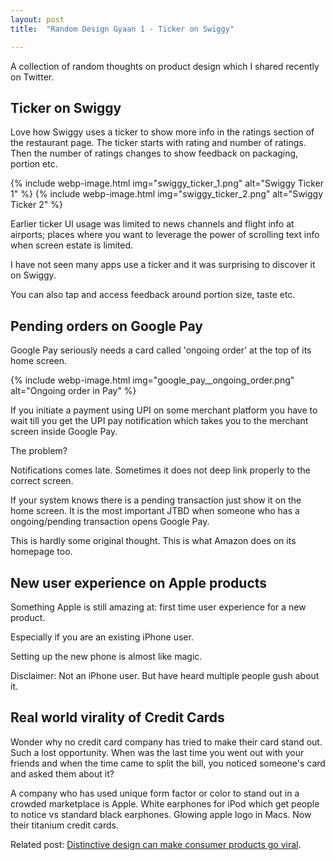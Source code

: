 ```yaml
---
layout: post
title:  "Random Design Gyaan 1 - Ticker on Swiggy"

---
```


A collection of random thoughts on product design which I shared recently on Twitter.

## Ticker on Swiggy

Love how Swiggy uses a ticker to show more info in the ratings section of the restaurant page. The ticker starts with rating and number of ratings. Then the number of ratings changes to show feedback on packaging, portion etc.

{% include webp-image.html img="swiggy_ticker_1.png" alt="Swiggy Ticker 1" %}
{% include webp-image.html img="swiggy_ticker_2.png" alt="Swiggy Ticker 2" %}

Earlier ticker UI usage was limited to news channels and flight info at airports; places where you want to leverage the power of scrolling text info when screen estate is limited.

I have not seen many apps use a ticker and it was surprising to discover it on Swiggy.

You can also tap and access feedback around portion size, taste etc.

## Pending orders on Google Pay

Google Pay seriously needs a card called 'ongoing order' at the top of its home screen.

{% include webp-image.html img="google_pay__ongoing_order.png" alt="Ongoing order in Pay" %}

If you initiate a payment using UPI on some merchant platform you have to wait till you get the UPI pay notification which takes you to the merchant screen inside Google Pay.

The problem?

Notifications comes late. Sometimes it does not deep link properly to the correct screen.

If your system knows there is a pending transaction just show it on the home screen. It is the most important JTBD when someone who has a ongoing/pending transaction opens Google Pay.

This is hardly some original thought. This is what Amazon does on its homepage too.

## New user experience on Apple products

Something Apple is still amazing at: first time user experience for a new product.

Especially if you are an existing iPhone user.

Setting up the new phone is almost like magic.

Disclaimer: Not an iPhone user. But have heard multiple people gush about it.

## Real world virality of Credit Cards

Wonder why no credit card company has tried to make their card stand out. Such a lost opportunity. When was the last time you went out with your friends and when the time came to split the bill, you noticed someone's card and asked them about it?

A company who has used unique form factor or color to stand out in a crowded marketplace is Apple. White earphones for iPod which get people to notice vs standard black earphones. Glowing apple logo in Macs. Now their titanium credit cards.

Related post: [Distinctive design can make consumer products go viral](https://medium.com/craft-ventures/real-world-virality-257941db9507).
